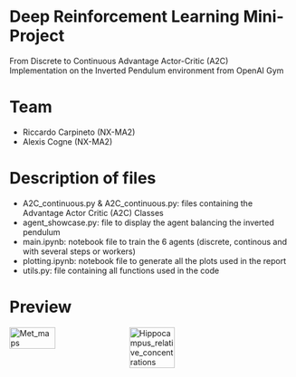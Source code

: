 # Deep Reinforcement Learning Mini-Project
From Discrete to Continuous Advantage Actor-Critic (A2C) \
Implementation on the Inverted Pendulum environment from OpenAI Gym

# Team
- Riccardo Carpineto (NX-MA2)
- Alexis Cogne (NX-MA2)

# Description of files
- A2C_continuous.py & A2C_continuous.py: files containing the Advantage Actor Critic (A2C) Classes
- agent_showcase.py: file to display the agent balancing the inverted pendulum
- main.ipynb: notebook file to train the 6 agents (discrete, continous and with several steps or workers)
- plotting.ipynb: notebook file to generate all the plots used in the report
- utils.py: file containing all functions used in the code
  
# Preview
<div style="display: flex; flex-direction: row; gap: 10px;">
  <img src="https://github.com/user-attachments/assets/6f63d8aa-1bc1-4ed7-a1f4-f943091a5c85" alt="Met_maps" style="width: 40%;">
  <img src="https://github.com/user-attachments/assets/393e5a05-322e-438f-a9da-5e5dbf1e525f" alt="Hippocampus_relative_concentrations" style="width: 40%;">
</div>

